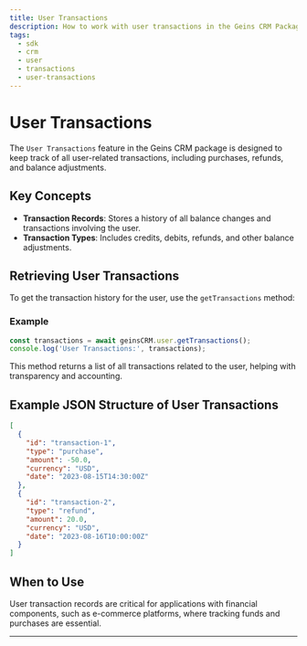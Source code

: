 ```yaml
---
title: User Transactions
description: How to work with user transactions in the Geins CRM Package
tags:
  - sdk
  - crm
  - user
  - transactions
  - user-transactions
---
```


# User Transactions

The `User Transactions` feature in the Geins CRM package is designed to keep track of all user-related transactions, including purchases, refunds, and balance adjustments.

## Key Concepts

- **Transaction Records**: Stores a history of all balance changes and transactions involving the user.
- **Transaction Types**: Includes credits, debits, refunds, and other balance adjustments.

## Retrieving User Transactions

To get the transaction history for the user, use the `getTransactions` method:

### Example

```typescript
const transactions = await geinsCRM.user.getTransactions();
console.log('User Transactions:', transactions);
```

This method returns a list of all transactions related to the user, helping with transparency and accounting.

## Example JSON Structure of User Transactions

```json
[
  {
    "id": "transaction-1",
    "type": "purchase",
    "amount": -50.0,
    "currency": "USD",
    "date": "2023-08-15T14:30:00Z"
  },
  {
    "id": "transaction-2",
    "type": "refund",
    "amount": 20.0,
    "currency": "USD",
    "date": "2023-08-16T10:00:00Z"
  }
]
```

## When to Use

User transaction records are critical for applications with financial components, such as e-commerce platforms, where tracking funds and purchases are essential.

---
